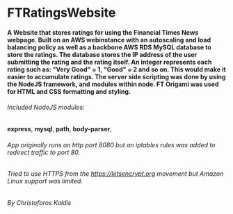 # FTRatingsWebsite

#### A Website that stores ratings for using the Financial Times News webpage. Built on an AWS webinstance with an autoscaling and load balancing policy as well as a backbone AWS RDS MySQL database to store the ratings. The database stores the IP address of the user submitting the rating and the rating itself. An integer represents each rating such as: "Very Good" = 1, "Good" = 2 and so on. This would make it easier to accumulate ratings. The server side scripting was done by using the NodeJS framework, and modules within node. FT Origami was used for HTML and CSS formatting and styling.

###### Included NodeJS modules: 

**express**,
**mysql**,
**path**,
**body-parser**,

###### App originally runs on http port 8080 but an iptables rules was added to redirect traffic to port 80.
###### Tried to use HTTPS from the https://letsencrypt.org movement but Amazon Linux support was limited.

###### By Christoforos Kaldis
